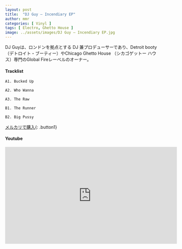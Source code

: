 ```yaml
---
layout: post
title:  "DJ Guy – Incendiary EP"
author: mmr
categories: [ Vinyl ]
tags: [ Electro, Ghetto House ]
image: ../assets/images/DJ Guy – Incendiary EP.jpg
---
```


DJ Guyは、ロンドンを拠点とする DJ 兼プロデューサーであり、Detroit booty（デトロイト・ブーティー）やChicago Ghetto House （シカゴゲットー ハウス）専門のGlobal Fireレーベルのオーナー。

#### Tracklist
```md
A1. Bucked Up

A2. Who Wanna

A3. The Raw

B1. The Runner

B2. Big Pussy
```

[メルカリで購入](https://jp.mercari.com/item/m63316031415?afid=6142608987){: .button1}

#### Youtube
<iframe width="560" height="315" src="https://www.youtube.com/embed/6whpy410kOw?si=Gu279jSiWY_dZ7bf" title="YouTube video player" frameborder="0" allow="accelerometer; autoplay; clipboard-write; encrypted-media; gyroscope; picture-in-picture; web-share" referrerpolicy="strict-origin-when-cross-origin" allowfullscreen></iframe>